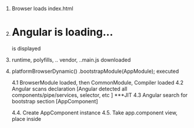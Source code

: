 1. Browser loads index.html
2.  <h1>Angular is loading...</h1> is displayed
3. runtime, polyfills, .. vendor, ..main.js downloaded
4.  platformBrowserDynamic()
            .bootstrapModule(AppModule); executed 
    
    4.1 BrowserModule loaded, then CommonModule, Compiler loaded
    4.2 Angular scans declaration 
          [Angular detected all components/pipe/services,
                                   selector, etc ]
       ***JIT
    4.3 Angular search for bootstrap section
                        [AppComponent]

    4.4. Create AppComponent instance
    4.5. Take app.component view, place inside <app-root>

